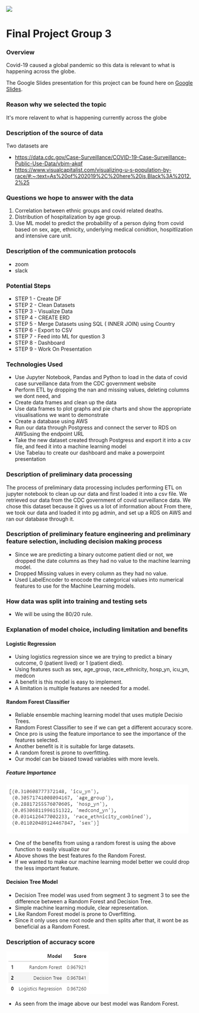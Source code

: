  ![](covid_header.jpg) 
 
# Final Project Group 3


 




### Overview
Covid-19 caused a global pandemic so this data is  relevant to what is happening across the globe. 





The Google Slides presentation for this project can be found 
here on [Google Slides](https://docs.google.com/presentation/d/1R6NoK6VatRhL9BzGuit1nTV8Zf-JTV8qRfew4igPopU/edit#slide=id.gc12a178845_0_155).

### Reason why we selected the topic 
It's more relavent to what is happening currently across the globe

### Description of the source of data
Two datasets are
- https://data.cdc.gov/Case-Surveillance/COVID-19-Case-Surveillance-Public-Use-Data/vbim-akqf
- https://www.visualcapitalist.com/visualizing-u-s-population-by-race/#:~:text=As%20of%202019%2C%20here%20is,Black%3A%2012.2%25


### Questions we hope to answer with the data

1.   Correlation between ethnic groups and covid related deaths. 
2. Distribution of hospitalization by age group.
3.  Use ML model to predict the probability of a person dying from covid based on sex, age, ethnicity, underlying medical conidtion, hospitlization and  intensive care unit.


### Description of the communication protocols
- zoom
- slack

### Potential Steps
- STEP 1 - Create DF 
- STEP 2 - Clean Datasets 
- STEP 3 - Visualize Data
- STEP 4 - CREATE ERD
- STEP 5 - Merge Datasets using SQL ( INNER JOIN) using Country
- STEP 6 - Export to CSV
- STEP 7 - Feed into ML for question 3
- STEP 8 - Dashboard
- STEP 9 - Work On Presentation

### Technologies Used 

- Use Jupyter Notebook, Pandas and Python to load in the data of covid case surveillance data from the CDC government website
- Perform ETL by dropping the nan and missing values, deleting columns we dont need, and 
- Create data frames and clean up the data 
- Use data frames to plot graphs and pie charts and show the appropriate visualisations we want to demonstrate 
- Create a database using AWS
- Run our data through Postgress and connect the server to RDS on AWSusing the endpoint URL
- Take the new dataset created through Postgress and export it into a csv file, and feed it into a machine learning model
- Use Tabelau to create our dashboard and make a powerpoint presentation


### Description of preliminary data processing

The process of preliminary data processing includes performing ETL on jupyter notebook to clean up our data and first loaded it into a csv file. We retrieved our data from the CDC government of covid surveillance data. We chose this dataset because it gives us a lot of information about  From there, we took our data and loaded it into pg admin, and set up a RDS on AWS and ran our database through it. 

### Description of preliminary feature engineering and preliminary feature selection, including decision making process
- Since we are predicting a binary outcome patient died or not, we dropped the date columns as they had no value to the machine learning model.
- Dropped Missing values in every column as they had no value.
- Used LabelEncoder to enocode the categorical values into numerical features to use for the Machine Learning models.

### How data was split into training and testing sets

- We will be using the 80/20 rule.

### Explanation of model choice, including limitation and benefits 

#### Logistic Regression
 - Using logistics regression since we are trying to predict a binary outcome, 0 (patient lived) or 1 (patient died).
 - Using features such as sex,	age_group,	race_ethnicity, hosp_yn, icu_yn, medcon
 - A benefit is this model is easy to implement.
 - A limitation is multiple features are needed for a model. 
#### Random Forest Classifier
 - Reliable ensemble maching learning model that uses mutiple Decisio Trees.
 - Random Forest Classifier to see if we can get a different accuracy score.
 - Once pro is using the feature importance to see the importance of the features selected.
 - Another benefit is it is suitable for large datasets.
 - A random forest is prone to overfitting. 
 - Our model can be biased towad variables with more levels.
 
##### Feature Importance 
![line_image](Resources/feat_imp.png)

- One of the benefits from using a random forest is using the above function to easily visualize our 
- Above shows the best features fo the Random Forest. 
- If we wanted to make our machine learning model better we could drop the less important feature.

#### Decision Tree Model
 - Decision Tree model was used from segment 3 to segment 3 to see the difference between a Random Forest and Decision Tree.
 - Simple machine learning module, clear representation.
 - Like Random Forest model is prone to Overfitting.
 - Since it only uses one root node and then splits after that, it wont be as beneficial as a Random Forest.

### Description of accuracy score 

![line_image](Resources/model_scores.png)

- As seen from the image above our best model was Random Forest.
